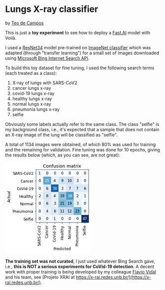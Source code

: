 # Lungs X-ray classifier
by [Teo de Campos](https://cic.unb.br/~teodecampos/)

This is just a **toy experiment** to see how to deploy a [Fast.AI](https://www.fast.ai/) model with Voilà.

I used a [ResNet34](https://arxiv.org/abs/1512.03385) model pre-trained on [ImageNet classifier](http://www.image-net.org/) which was adapted (through "transfer learning") for a small set of images downloaded using [Microsoft Bing Internet Search API](https://azure.microsoft.com/en-us/services/cognitive-services/bing-web-search-api/). 

To build this toy dataset for fine tuning, I used the following search terms (each treated as a class):
1. X-ray of lungs with SARS-CoV2
1. cancer lungs x-ray
1. covid-19 lungs x-ray
1. healthy lungs x-ray
1. normal lungs x-ray
1. pneumonia lungs x-ray
1. selfie 

Obviously some labels actually refer to the same class. The class "selfie" is my background class, i.e., it's expected that a sample that does not contain an X-ray image of the lung will be classified as "selfie".

A total of 1134 images were obtained, of which 80% was used for training and the remaining for validation. Fine tuning was done for 10 epochs, giving the results below (which, as you can see, are not great):

![Confusion matrix](conf_matrix.png)

**The training set was not curated**, I just used whatever Bing Search gave, i.e., **this is NOT a serious experiments for CoVid-19 detection**. A decent work with proper training is being developed by my colleague [Flavio Vidal](https://cic.unb.br/~fbvidal/) and his team, see [Projeto XRAI at https://x-rai.redes.unb.br/](https://x-rai.redes.unb.br/).
